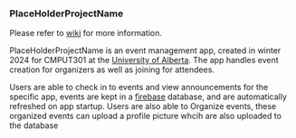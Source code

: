 
### PlaceHolderProjectName

Please refer to [wiki](https://github.com/CMPUT301W24T05/PlaceHolderProjectName/wiki) for more information.


PlaceHolderProjectName is an event management app, created in winter 2024 for CMPUT301 at the [University of Alberta](https://www.ualberta.ca/index.html). 
The app handles event creation for organizers as well as joining for attendees.

Users are able to check in to events and view announcements for the specific app, events are kept in a [firebase](https://firebase.google.com/) database, and are automatically refreshed on app startup.
Users are also able to Organize events, these organized events can upload a profile picture whcih are also uploaded to the database
